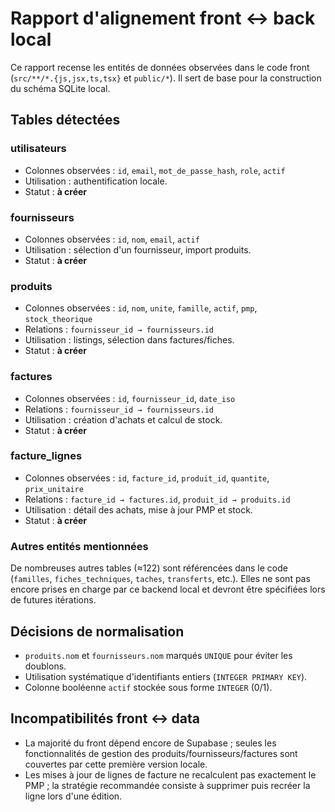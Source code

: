 # Rapport d'alignement front ↔ back local

Ce rapport recense les entités de données observées dans le code front (`src/**/*.{js,jsx,ts,tsx}` et `public/*`). Il sert de base pour la construction du schéma SQLite local.

## Tables détectées

### utilisateurs
- Colonnes observées : `id`, `email`, `mot_de_passe_hash`, `role`, `actif`
- Utilisation : authentification locale.
- Statut : **à créer**

### fournisseurs
- Colonnes observées : `id`, `nom`, `email`, `actif`
- Utilisation : sélection d'un fournisseur, import produits.
- Statut : **à créer**

### produits
- Colonnes observées : `id`, `nom`, `unite`, `famille`, `actif`, `pmp`, `stock_theorique`
- Relations : `fournisseur_id → fournisseurs.id`
- Utilisation : listings, sélection dans factures/fiches.
- Statut : **à créer**

### factures
- Colonnes observées : `id`, `fournisseur_id`, `date_iso`
- Relations : `fournisseur_id → fournisseurs.id`
- Utilisation : création d'achats et calcul de stock.
- Statut : **à créer**

### facture_lignes
- Colonnes observées : `id`, `facture_id`, `produit_id`, `quantite`, `prix_unitaire`
- Relations : `facture_id → factures.id`, `produit_id → produits.id`
- Utilisation : détail des achats, mise à jour PMP et stock.
- Statut : **à créer**

### Autres entités mentionnées
De nombreuses autres tables (≈122) sont référencées dans le code (`familles`, `fiches_techniques`, `taches`, `transferts`, etc.). Elles ne sont pas encore prises en charge par ce backend local et devront être spécifiées lors de futures itérations.

## Décisions de normalisation
- `produits.nom` et `fournisseurs.nom` marqués `UNIQUE` pour éviter les doublons.
- Utilisation systématique d'identifiants entiers (`INTEGER PRIMARY KEY`).
- Colonne booléenne `actif` stockée sous forme `INTEGER` (0/1).

## Incompatibilités front ↔ data
- La majorité du front dépend encore de Supabase ; seules les fonctionnalités de gestion des produits/fournisseurs/factures sont couvertes par cette première version locale.
- Les mises à jour de lignes de facture ne recalculent pas exactement le PMP ; la stratégie recommandée consiste à supprimer puis recréer la ligne lors d'une édition.

